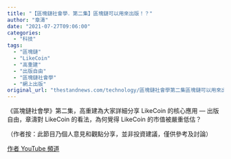 ```yaml
---
title: "【區塊鏈社會學．第二集】區塊鏈可以用來出版！？"
author: "章濤"
date: "2021-07-27T09:06:00"
categories:
  - "科技"
tags:
  - "區塊鏈"
  - "LikeCoin"
  - "高重建"
  - "出版自由"
  - "區塊鏈社會學"
  - "網上出版"
original_url: "thestandnews.com/technology/區塊鏈社會學第二集區塊鏈可以用來出版"
---
```

《區塊鏈社會學》第二集，高重建為大家詳細分享 LikeCoin 的核心應用 — 出版自由，章濤對 LikeCoin 的看法，為何覺得 LikeCoin 的市值被嚴重低估？

（作者按：此節目乃個人意見和觀點分享，並非投資建議，僅供參考及討論）

[作者 YouTube 頻道](http://web.archive.org/web/20211229132438/https://youtu.be/1r1WVu9retk)